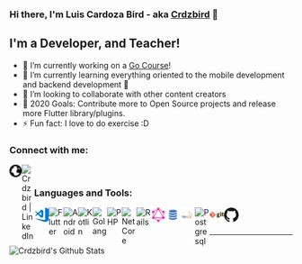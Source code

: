 ### Hi there, I'm Luis Cardoza Bird - aka [Crdzbird][website] 👋

## I'm a Developer, and Teacher!
- 🔭 I’m currently working on a [Go Course][udemy]!
- 🌱 I’m currently learning everything oriented to the mobile development and backend development 🤣
- 👯 I’m looking to collaborate with other content creators
- 🥅 2020 Goals: Contribute more to Open Source projects and release more Flutter library/plugins.
- ⚡ Fun fact: I love to do exercise :D

### Connect with me:

[<img align="left" alt="Crdzbird.com" width="22px" src="https://raw.githubusercontent.com/iconic/open-iconic/master/svg/globe.svg" />][website]
[<img align="left" alt="Crdzbird | LinkedIn" width="22px" src="https://cdn.jsdelivr.net/npm/simple-icons@v3/icons/linkedin.svg" />][linkedin]
<br />

### Languages and Tools:

<img align="left" alt="Visual Studio Code" width="26px" src="https://raw.githubusercontent.com/github/explore/80688e429a7d4ef2fca1e82350fe8e3517d3494d/topics/visual-studio-code/visual-studio-code.png" />
<img align="left" alt="Flutter" width="26px" src="https://plugins.jetbrains.com/files/9212/97400/icon/pluginIcon.png" />
<img align="left" alt="Android" width="26px" src="https://upload.wikimedia.org/wikipedia/commons/a/a0/APK_format_icon.png" />
<img align="left" alt="Kotlin" width="26px" src="https://cdn.iconscout.com/icon/free/png-512/kotlin-283155.png" />
<img align="left" alt="Golang" width="26px" src="https://miro.medium.com/max/3150/1*yh90bW8jL4f8pOTZTvbzqw.png" />
<img align="left" alt="PHP" width="26px" src="https://upload.wikimedia.org/wikipedia/commons/thumb/2/27/PHP-logo.svg/1280px-PHP-logo.svg.png" />
<img align="left" alt="NetCore" width="26px" src="https://upload.wikimedia.org/wikipedia/commons/thumb/e/ee/.NET_Core_Logo.svg/1024px-.NET_Core_Logo.svg.png" />
<img align="left" alt="Rails" width="26px" src="https://e7.pngegg.com/pngimages/252/10/png-clipart-ruby-on-rails-logo-software-framework-unicorn-ruby-text-logo.png" />
<img align="left" alt="GraphQL" width="26px" src="https://raw.githubusercontent.com/github/explore/80688e429a7d4ef2fca1e82350fe8e3517d3494d/topics/graphql/graphql.png" />
<img align="left" alt="SQL" width="26px" src="https://raw.githubusercontent.com/github/explore/80688e429a7d4ef2fca1e82350fe8e3517d3494d/topics/sql/sql.png" />
<img align="left" alt="MySQL" width="26px" src="https://raw.githubusercontent.com/github/explore/80688e429a7d4ef2fca1e82350fe8e3517d3494d/topics/mysql/mysql.png" />
<img align="left" alt="Postgresql" width="26px" src="https://user-images.githubusercontent.com/24623425/36042969-f87531d4-0d8a-11e8-9dee-e87ab8c6a9e3.png" />
<img align="left" alt="Git" width="26px" src="https://raw.githubusercontent.com/github/explore/80688e429a7d4ef2fca1e82350fe8e3517d3494d/topics/git/git.png" />
<img align="left" alt="GitHub" width="26px" src="https://raw.githubusercontent.com/github/explore/78df643247d429f6cc873026c0622819ad797942/topics/github/github.png" />

<br />
<br />

--- 

<img align="left" alt="Crdzbird's Github Stats" src="https://github-readme-stats.vercel.app/api?username=Crdzbird&show_icons=true&hide_border=true" />

[website]: https://crdzbird-portfolio.herokuapp.com/
[udemy]: https://udemy.com
[linkedin]: https://www.linkedin.com/in/luis-cardoza-bird-82a1aa95/
